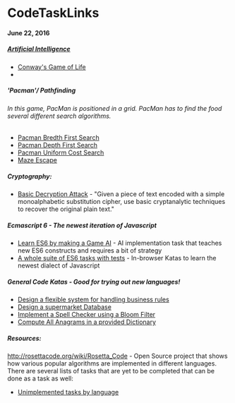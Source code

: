 # CodeTaskLinks

#### June 22, 2016

##### [Artificial Intelligence](https://www.hackerrank.com/domains/ai/ai-introduction)
* [Conway's Game of Life](https://www.hackerrank.com/challenges/conway)
* 

##### 'Pacman'/ Pathfinding 
###### In this game, PacMan is positioned in a grid. PacMan has to find the food several different search algorithms. 
* [Pacman Bredth First Search](https://www.hackerrank.com/challenges/pacman-bfs)
* [Pacman Depth First Search](https://www.hackerrank.com/challenges/pacman-dfs)
* [Pacman Uniform Cost Search](https://www.hackerrank.com/challenges/pacman-ucs)
* [Maze Escape](https://www.hackerrank.com/challenges/maze-escape)


##### Cryptography:
* [Basic Decryption Attack](https://www.hackerrank.com/challenges/basic-cryptanalysis) - "Given a piece of text encoded with a simple monoalphabetic substitution cipher, use basic cryptanalytic techniques to recover the original plain text."

##### Ecmascript 6 - The newest iteration of Javascript
* [Learn ES6 by making a Game AI](https://github.com/olistic/warriorjs) - AI implementation task that teaches new ES6 constructs and requires a bit of strategy
* [A whole suite of ES6 tasks with tests](http://es6katas.org/) - In-browser Katas to learn the newest dialect of Javascript

##### General Code Katas - Good for trying out new languages!
* [Design a flexible system for handling business rules](http://codekata.com/kata/kata16-business-rules/)
* [Design a supermarket Database](http://codekata.com/kata/kata01-supermarket-pricing/)
* [Implement a Spell Checker using a Bloom Filter](http://codekata.com/kata/kata05-bloom-filters/)
* [ Compute All Anagrams in a provided Dictionary](http://codekata.com/kata/kata06-anagrams/)

##### Resources:
http://rosettacode.org/wiki/Rosetta_Code - Open Source project that shows how various popular algorithms are implemented in different languages. There are several lists of tasks that are yet to be completed that can be done as a task as well: 
* [Unimplemented tasks by language](http://rosettacode.org/wiki/Category:Unimplemented_tasks_by_language)

